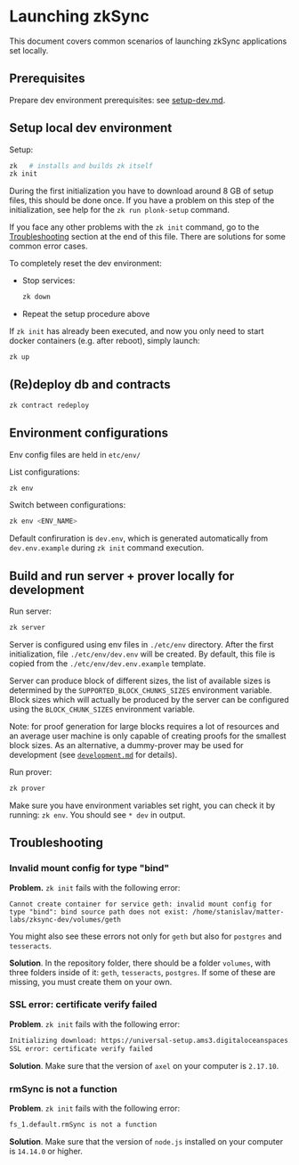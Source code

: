 # Launching zkSync

This document covers common scenarios of launching zkSync applications set locally.

## Prerequisites

Prepare dev environment prerequisites: see [setup-dev.md](setup-dev.md).

## Setup local dev environment

Setup:

```sh
zk   # installs and builds zk itself
zk init
```

During the first initialization you have to download around 8 GB of setup files, this should be done once. If you have a
problem on this step of the initialization, see help for the `zk run plonk-setup` command.

If you face any other problems with the `zk init` command, go to the [Troubleshooting](#Troubleshooting) section at the
end of this file. There are solutions for some common error cases.

To completely reset the dev environment:

- Stop services:

  ```sh
  zk down
  ```

- Repeat the setup procedure above

If `zk init` has already been executed, and now you only need to start docker containers (e.g. after reboot), simply
launch:

```sh
zk up
```

## (Re)deploy db and contraсts

```sh
zk contract redeploy
```

## Environment configurations

Env config files are held in `etc/env/`

List configurations:

```sh
zk env
```

Switch between configurations:

```sh
zk env <ENV_NAME>
```

Default confiruration is `dev.env`, which is generated automatically from `dev.env.example` during `zk init` command
execution.

## Build and run server + prover locally for development

Run server:

```sh
zk server
```

Server is configured using env files in `./etc/env` directory. After the first initialization, file `./etc/env/dev.env`
will be created. By default, this file is copied from the `./etc/env/dev.env.example` template.

Server can produce block of different sizes, the list of available sizes is determined by the
`SUPPORTED_BLOCK_CHUNKS_SIZES` environment variable. Block sizes which will actually be produced by the server can be
configured using the `BLOCK_CHUNK_SIZES` environment variable.

Note: for proof generation for large blocks requires a lot of resources and an average user machine is only capable of
creating proofs for the smallest block sizes. As an alternative, a dummy-prover may be used for development (see
[`development.md`](development.md) for details).

Run prover:

```sh
zk prover
```

Make sure you have environment variables set right, you can check it by running: `zk env`. You should see `* dev` in
output.

## Troubleshooting

### Invalid mount config for type "bind"

**Problem.** `zk init` fails with the following error:

```
Cannot create container for service geth: invalid mount config for type "bind": bind source path does not exist: /home/stanislav/matter-labs/zksync-dev/volumes/geth
```

You might also see these errors not only for `geth` but also for `postgres` and `tesseracts`.

**Solution**. In the repository folder, there should be a folder `volumes`, with three folders inside of it: `geth`,
`tesseracts`, `postgres`. If some of these are missing, you must create them on your own.

### SSL error: certificate verify failed

**Problem**. `zk init` fails with the following error:

```sh
Initializing download: https://universal-setup.ams3.digitaloceanspaces.com/setup_2%5E20.key
SSL error: certificate verify failed
```

**Solution**. Make sure that the version of `axel` on your computer is `2.17.10`.

### rmSync is not a function

**Problem**. `zk init` fails with the following error:

```sh
fs_1.default.rmSync is not a function
```

**Solution**. Make sure that the version of `node.js` installed on your computer is `14.14.0` or higher.
